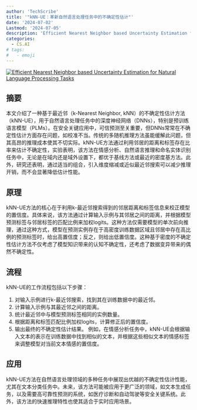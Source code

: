 ```yaml
---
author: 'TechScribe'
title: '"kNN-UE：革新自然语言处理任务中的不确定性估计"'
date: '2024-07-02'
Lastmod: '2024-07-05'
description: 'Efficient Nearest Neighbor based Uncertainty Estimation for Natural Language Processing Tasks'
categories:
  - CS.AI
# tags:
#   - emoji
---
```


[![Efficient Nearest Neighbor based Uncertainty Estimation for Natural Language Processing Tasks](https://arxiv-research-1301205113.cos.ap-guangzhou.myqcloud.com/images/2407.02138v1.pdf_0.jpg)](https://arxiv.org/abs/2407.02138v1)

## 摘要

本文介绍了一种基于最近邻（k-Nearest Neighbor, kNN）的不确定性估计方法（kNN-UE），用于自然语言处理任务中的深度神经网络（DNNs），特别是预训练语言模型（PLMs）。在安全关键应用中，可信预测至关重要，但DNNs常常在不确定性估计方面存在问题，如校准不当。传统的多随机推理方法虽能缓解此问题，但其高昂的推理成本使其不切实际。kNN-UE方法通过利用邻居的距离和标签存在比率来估计不确定性，实验表明，该方法在情感分析、自然语言推理和命名实体识别任务中，无论是在域内还是域外设置下，都优于基线方法或最近的密度基方法。此外，研究还表明，通过适当的组合，引入维度缩减或近似最近邻搜索可以减少推理开销，而不会显著降低估计性能。<!--more-->

## 原理

kNN-UE方法的核心在于利用k-最近邻搜索得到的邻居距离和标签信息来校正模型的置信度。具体来说，该方法通过计算输入示例与其邻居之间的距离，并根据模型预测标签与邻居标签的匹配比例来加权logits。这种方法仅需要模型的单次前向推理，通过这种方式，模型在预测实例存在于高密度训练数据区域且邻居中存在高比例的预测标签时，给出高置信度；反之，则给出低置信度。这种基于密度的不确定性估计方法不仅考虑了模型知识带来的认知不确定性，还考虑了数据变异带来的偶然不确定性。

## 流程

kNN-UE的工作流程包括以下步骤：
1. 对输入示例进行k-最近邻搜索，找到其在训练数据中的最近邻。
2. 计算输入示例与其最近邻之间的距离。
3. 统计最近邻中与模型预测标签相同的实例数量。
4. 根据距离和标签匹配比例加权logits，计算修正后的置信度。
5. 输出最终的不确定性估计结果。
例如，在情感分析任务中，kNN-UE会根据输入文本的表示在训练数据中找到相似的文本，并根据这些相似文本的情感标签来调整模型对当前文本情感的置信度。

## 应用

kNN-UE方法在自然语言处理领域的多种任务中展现出优越的不确定性估计性能，尤其在文本分类任务中。未来，该方法可能被应用于更广泛的领域，如文本生成任务，以及需要高可靠性预测的系统，如医疗诊断和自动驾驶等安全关键系统。此外，该方法的快速推理特性也使其适合于实时应用场景。